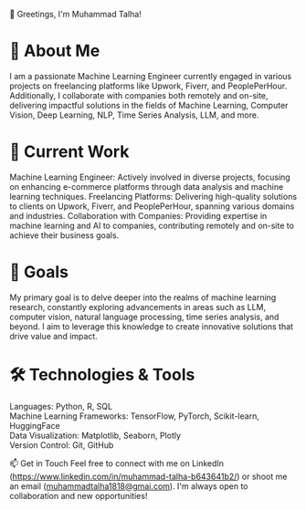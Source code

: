 👋 Greetings, I'm Muhammad Talha!


# 💼 About Me<br>
I am a passionate Machine Learning Engineer currently engaged in various projects on freelancing platforms like Upwork, Fiverr, and PeoplePerHour. Additionally, I collaborate with companies both remotely and on-site, delivering impactful solutions in the fields of Machine Learning, Computer Vision, Deep Learning, NLP, Time Series Analysis, LLM, and more.

# 🔭 Current Work<br>
Machine Learning Engineer: Actively involved in diverse projects, focusing on enhancing e-commerce platforms through data analysis and machine learning techniques.
Freelancing Platforms: Delivering high-quality solutions to clients on Upwork, Fiverr, and PeoplePerHour, spanning various domains and industries.
Collaboration with Companies: Providing expertise in machine learning and AI to companies, contributing remotely and on-site to achieve their business goals.

# 🥅 Goals<br>
My primary goal is to delve deeper into the realms of machine learning research, constantly exploring advancements in areas such as LLM, computer vision, natural language processing, time series analysis, and beyond. I aim to leverage this knowledge to create innovative solutions that drive value and impact.

# 🛠️ Technologies & Tools <br>

Languages: Python, R, SQL<br>
Machine Learning Frameworks: TensorFlow, PyTorch, Scikit-learn, HuggingFace<br>
Data Visualization: Matplotlib, Seaborn, Plotly<br>
Version Control: Git, GitHub

📫 Get in Touch
Feel free to connect with me on LinkedIn (https://www.linkedin.com/in/muhammad-talha-b643641b2/) or shoot me an email (muhammadtalha1818@gmai.com). I'm always open to collaboration and new opportunities!

